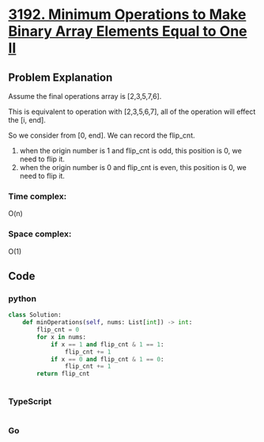 # [3192. Minimum Operations to Make Binary Array Elements Equal to One II](https://leetcode.cn/problems/minimum-operations-to-make-binary-array-elements-equal-to-one-ii/description/?envType=daily-question&envId=2024-10-19)

## Problem Explanation
Assume the final operations array is [2,3,5,7,6].

This is equivalent to operation with [2,3,5,6,7], all of the operation will effect the [i, end].

So we consider from [0, end]. We can record the flip_cnt.
1. when the origin number is 1 and flip_cnt is odd, this position is 0, we need to flip it.
2. when the origin number is 0 and flip_cnt is even, this position is 0, we need to flip it.

### Time complex:
O(n)
### Space complex:
O(1)
## Code

### python
```python
class Solution:
    def minOperations(self, nums: List[int]) -> int:
        flip_cnt = 0
        for x in nums:
            if x == 1 and flip_cnt & 1 == 1:
                flip_cnt += 1
            if x == 0 and flip_cnt & 1 == 0:
                flip_cnt += 1
        return flip_cnt
        

```

### TypeScript
```TypeScript


```

### Go
```go
```